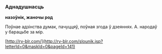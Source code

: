 ### Аднадушнасць
**назоўнік, жаночы род**

Поўнае адзінства думак, пачуццяў, поўная згода ў дзеяннях. А. народаў у барацьбе за мір.

<a rel="author">[http://rv-blr.com/](http://rv-blr.com/slounik.jsp?letterId=0&maskId=0&pageId=141)</a>
